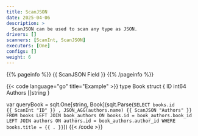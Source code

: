 ```yaml
---
title: ScanJSON
date: 2025-04-06
description: >
  ScanJSON can be used to scan any type as JSON.
drivers: []
scanners: [ScanInt, ScanJSON]
executors: [One]
configs: []
weight: 6
---
```


{{% pageinfo %}}
{{ ScanJSON Field }}
{{% /pageinfo %}}

{{< code language="go" title="Example" >}}
type Book struct {
  ID      int64
  Authors []string
}

var queryBook = sqlt.One[string, Book](sqlt.Parse(`
  SELECT
    books.id                 {{ ScanInt "ID" }}
    , JSON_AGG(authors.name) {{ ScanJSON "Authors" }}
  FROM books
  LEFT JOIN book_authors ON books.id = book_authors.book_id
  LEFT JOIN authors ON authors.id = book_authors.author_id
  WHERE books.title = {{ . }}
`))
{{< /code >}}
